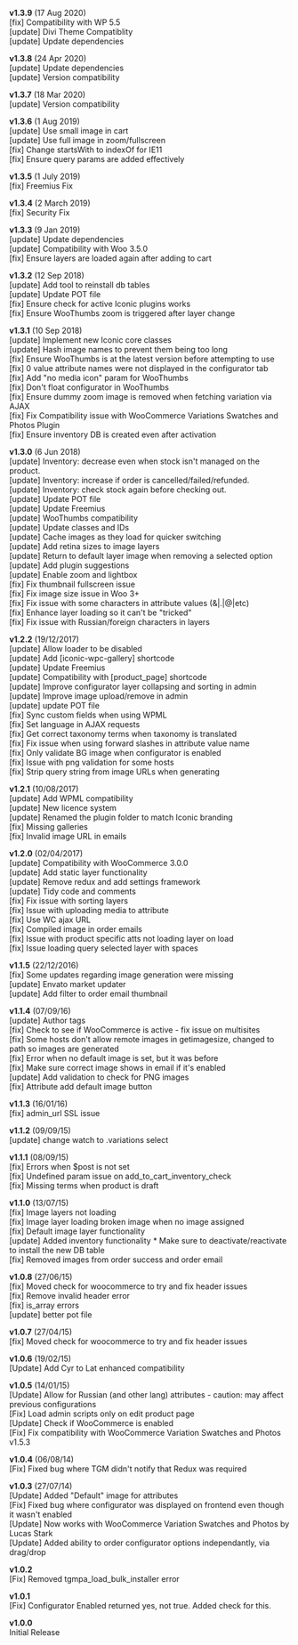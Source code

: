 **v1.3.9** (17 Aug 2020)  
[fix] Compatibility with WP 5.5  
[update] Divi Theme Compatiblity  
[update] Update dependencies  

**v1.3.8** (24 Apr 2020)  
[update] Update dependencies  
[update] Version compatibility  

**v1.3.7** (18 Mar 2020)  
[update] Version compatibility  

**v1.3.6** (1 Aug 2019)  
[update] Use small image in cart  
[update] Use full image in zoom/fullscreen  
[fix] Change startsWith to indexOf for IE11  
[fix] Ensure query params are added effectively  

**v1.3.5** (1 July 2019)  
[fix] Freemius Fix  

**v1.3.4** (2 March 2019)  
[fix] Security Fix  

**v1.3.3** (9 Jan 2019)  
[update] Update dependencies  
[update] Compatibility with Woo 3.5.0  
[fix] Ensure layers are loaded again after adding to cart  

**v1.3.2** (12 Sep 2018)  
[update] Add tool to reinstall db tables  
[update] Update POT file  
[fix] Ensure check for active Iconic plugins works  
[fix] Ensure WooThumbs zoom is triggered after layer change  

**v1.3.1** (10 Sep 2018)  
[update] Implement new Iconic core classes  
[update] Hash image names to prevent them being too long  
[fix] Ensure WooThumbs is at the latest version before attempting to use  
[fix] 0 value attribute names were not displayed in the configurator tab  
[fix] Add "no media icon" param for WooThumbs  
[fix] Don't float configurator in WooThumbs  
[fix] Ensure dummy zoom image is removed when fetching variation via AJAX  
[fix] Fix Compatibility issue with WooCommerce Variations Swatches and Photos Plugin  
[fix] Ensure inventory DB is created even after activation  

**v1.3.0** (6 Jun 2018)  
[update] Inventory: decrease even when stock isn't managed on the product.  
[update] Inventory: increase if order is cancelled/failed/refunded.  
[update] Inventory: check stock again before checking out.  
[update] Update POT file  
[update] Update Freemius  
[update] WooThumbs compatibility  
[update] Update classes and IDs  
[update] Cache images as they load for quicker switching  
[update] Add retina sizes to image layers  
[update] Return to default layer image when removing a selected option  
[update] Add plugin suggestions  
[update] Enable zoom and lightbox  
[fix] Fix thumbnail fullscreen issue  
[fix] Fix image size issue in Woo 3+  
[fix] Fix issue with some characters in attribute values (&|.|@|etc)  
[fix] Enhance layer loading so it can't be "tricked"  
[fix] Fix issue with Russian/foreign characters in layers  

**v1.2.2** (19/12/2017)  
[update] Allow loader to be disabled  
[update] Add \[iconic-wpc-gallery\] shortcode  
[update] Update Freemius  
[update] Compatibility with \[product_page\] shortcode  
[update] Improve configurator layer collapsing and sorting in admin  
[update] Improve image upload/remove in admin  
[update] update POT file  
[fix] Sync custom fields when using WPML  
[fix] Set language in AJAX requests  
[fix] Get correct taxonomy terms when taxonomy is translated  
[fix] Fix issue when using forward slashes in attribute value name  
[fix] Only validate BG image when configurator is enabled  
[fix] Issue with png validation for some hosts  
[fix] Strip query string from image URLs when generating

**v1.2.1** (10/08/2017)  
[update] Add WPML compatibility  
[update] New licence system  
[update] Renamed the plugin folder to match Iconic branding  
[fix] Missing galleries  
[fix] Invalid image URL in emails

**v1.2.0** (02/04/2017)  
[update] Compatibility with WooCommerce 3.0.0  
[update] Add static layer functionality  
[update] Remove redux and add settings framework  
[update] Tidy code and comments  
[fix] Fix issue with sorting layers  
[fix] Issue with uploading media to attribute  
[fix] Use WC ajax URL  
[fix] Compiled image in order emails  
[fix] Issue with product specific atts not loading layer on load  
[fix] Issue loading query selected layer with spaces

**v1.1.5** (22/12/2016)  
[fix] Some updates regarding image generation were missing  
[update] Envato market updater  
[update] Add filter to order email thumbnail

**v1.1.4** (07/09/16)  
[update] Author tags  
[fix] Check to see if WooCommerce is active - fix issue on multisites  
[fix] Some hosts don't allow remote images in getimagesize, changed to path so images are generated  
[fix] Error when no default image is set, but it was before  
[fix] Make sure correct image shows in email if it's enabled  
[update] Add validation to check for PNG images  
[fix] Attribute add default image button

**v1.1.3** (16/01/16)  
[fix] admin_url SSL issue

**v1.1.2** (09/09/15)  
[update] change watch to .variations select

**v1.1.1** (08/09/15)  
[fix] Errors when $post is not set  
[fix] Undefined param issue on add_to_cart_inventory_check  
[fix] Missing terms when product is draft

**v1.1.0** (13/07/15)  
[fix] Image layers not loading  
[fix] Image layer loading broken image when no image assigned  
[fix] Default image layer functionality  
[update] Added inventory functionality * Make sure to deactivate/reactivate to install the new DB table  
[fix] Removed images from order success and order email

**v1.0.8** (27/06/15)  
[fix] Moved check for woocommerce to try and fix header issues  
[fix] Remove invalid header error  
[fix] is_array errors  
[update] better pot file

**v1.0.7** (27/04/15)  
[fix] Moved check for woocommerce to try and fix header issues

**v1.0.6** (19/02/15)  
[Update] Add Cyr to Lat enhanced compatibility

**v1.0.5** (14/01/15)  
[Update] Allow for Russian (and other lang) attributes - caution: may affect previous configurations  
[Fix] Load admin scripts only on edit product page  
[Update] Check if WooCommerce is enabled  
[Fix] Fix compatibility with WooCommerce Variation Swatches and Photos v1.5.3

**v1.0.4** (06/08/14)  
[Fix] Fixed bug where TGM didn't notify that Redux was required

**v1.0.3** (27/07/14)  
[Update] Added "Default" image for attributes  
[Fix] Fixed bug where configurator was displayed on frontend even though it wasn't enabled  
[Update] Now works with WooCommerce Variation Swatches and Photos by Lucas Stark  
[Update] Added ability to order configurator options independantly, via drag/drop

**v1.0.2**  
[Fix] Removed tgmpa_load_bulk_installer error

**v1.0.1**  
[Fix] Configurator Enabled returned yes, not true. Added check for this.

**v1.0.0**  
Initial Release